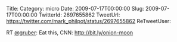 Title: 
Category: micro
Date: 2009-07-17T00:00:00
Slug: 2009-07-17T00:00:00
TwitterId: 2697655862
TweetUrl: https://twitter.com/mark_philpot/status/2697655862
ReTweetUser: 

RT [@gruber](https://twitter.com/gruber): Eat this, CNN: http://bit.ly/onion-moon